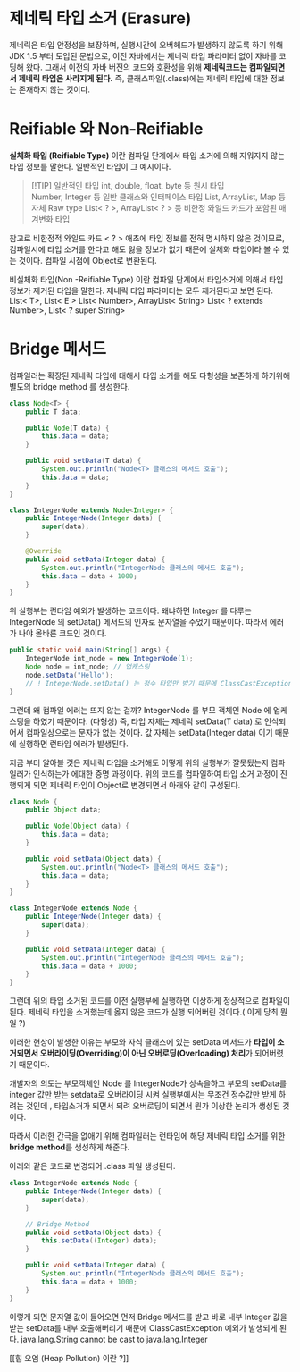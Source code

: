 # 제네릭 타입 소거 (Erasure) 
제네릭은 타입 안정성을 보장하며, 실행시간에 오버헤드가 발생하지 않도록 하기 위해 JDK 1.5 부터 도입된 문법으로, 이전 자바에서는 제네릭 타입 파라미터 없이 자바를 코딩해 왔다. 그래서 이전의 자바 버전의 코드와 호환성을 위해 **제네릭코드는 컴파일되면서 제네릭 타입은 사라지게 된다.** 
즉, 클래스파일(.class)에는 제네릭 타입에 대한 정보는 존재하지 않는 것이다. 

# Reifiable 와 Non-Reifiable 
**실체화 타입 (Reifiable Type)** 이란 컴파일 단계에서 타입 소거에 의해 지워지지 않는 타입 정보를 말한다. 일반적인 타입이 그 예시이다. 

>[!TIP] 일반적인 타입 
>int, double, float, byte 등  원시 타입  
>Number, Integer 등 일반 클래스와  인터페이스 타입
>List, ArrayList, Map 등 자체  Raw type
>List< ? >, ArrayList< ? > 등 비한정 와일드 카드가 포함된 매겨변화 타입 

참고로 비한정적 와일드 카드 < ? > 애초에 타입 정보를 전혀 명시하지 않은 것이므로, 컴파일시에 타입 소거를 한다고 해도 잃을 정보가 없기 때문에 실체화 타입이라 볼 수 있는 것이다. 컴파일 시점에 Object로 변환된다. 

비실체화 타입(Non -Reifiable Type) 이란 컴파일 단계에서 타입소거에 의해서 타입 정보가 제거된 타입을 말한다. 제네릭 타입 파라미터는 모두 제거된다고 보면 된다. 
List< T>, List< E >
List< Number>, ArrayList< String> 
List< ? extends Number>, List< ? super String>

# Bridge 메서드 
컴파일러는 확장된 제네릭 타입에 대해서 타입 소거를 해도 다형성을 보존하게 하기위해 별도의 bridge method 를 생성한다. 

```java 
class Node<T> {
    public T data;

    public Node(T data) {
        this.data = data;
    }

    public void setData(T data) {
        System.out.println("Node<T> 클래스의 메서드 호출");
        this.data = data;
    }
}

class IntegerNode extends Node<Integer> {
    public IntegerNode(Integer data) {
        super(data);
    }

    @Override
    public void setData(Integer data) {
        System.out.println("IntegerNode 클래스의 메서드 호출");
        this.data = data + 1000;
    }
}
```
위 실행부는 런타임 예외가 발생하는 코드이다. 왜냐하면 Integer 를 다루는 IntegerNode 의 setData() 메서드의 인자로 문자열을 주었기 때문이다. 따라서 에러가 나야 올바른 코드인 것이다. 
```java 
public static void main(String[] args) {
    IntegerNode int_node = new IntegerNode(1);
    Node node = int_node; // 업캐스팅
    node.setData("Hello");
    // ! IntegerNode.setData() 는 정수 타입만 받기 때문에 ClassCastException
}
```

그런데 왜 컴파일 에러는 뜨지 않는 걸까? IntegerNode 를 부모 객체인 Node 에 업케스팅을 하였기 때문이다. (다형성) 
즉, 타입 자체는 제네릭 setData(T data) 로 인식되어서 컴파일상으로는 문자가 없는 것이다. 값 자체는 setData(Integer data) 이기 때문에 실행하면 런타임 에러가 발생된다. 

지금 부터 알아볼 것은 제네릭 타입을 소거해도 어떻게 위의 실행부가 잘못됬는지 컴파일러가 인식하는가 에대한 증명 과정이다. 
위의 코드를 컴파일하여 타입 소거 과정이 진행되게 되면 제네릭 타입이 Object로 변경되면서 아래와 같이 구성된다. 
```java 
class Node {
    public Object data;

    public Node(Object data) {
        this.data = data;
    }

    public void setData(Object data) {
        System.out.println("Node<T> 클래스의 메서드 호출");
        this.data = data;
    }
}

class IntegerNode extends Node {
    public IntegerNode(Integer data) {
        super(data);
    }

    public void setData(Integer data) {
        System.out.println("IntegerNode 클래스의 메서드 호출");
        this.data = data + 1000;
    }
}
```
그런데 위의 타입 소거된 코드를 이전 실행부에 실행하면 이상하게 정상적으로 컴파일이 된다. 제네릭 타입을 소거했는데 옳지 않은 코드가 실행 되어버린 것이다.( 이게 당최 뭔일 ?)

이러한 현상이 발생한 이유는 부모와 자식 클래스에 있는 setData 메서드가 **타입이 소거되면서 오버라이딩(Overriding)이 아닌 오버로딩(Overloading) 처리**가 되어버렸기 때문이다. 

개발자의 의도는 부모객체인 Node 를 IntegerNode가 상속을하고 부모의 setData를 integer 값만 받는 setdata로 오버라이딩 시켜 실행부에서는 무조건 정수값만 받게 하려는 것인데 , 타입소거가 되면서 되려 오버로딩이 되면서 뭔가 이상한 논리가 생성된 것이다. 

따라서 이러한 간극을 없애기 위해 컴파일러는 런타임에 해당 제네릭 타입 소거를 위한 **bridge method**를 생성하게 해준다. 

아래와 같은 코드로 변경되어 .class 파일 생성된다. 
```java 
class IntegerNode extends Node {
    public IntegerNode(Integer data) {
        super(data);
    }

    // Bridge Method
    public void setData(Object data) {
        this.setData((Integer) data);
    }

    public void setData(Integer data) {
        System.out.println("IntegerNode 클래스의 메서드 호출");
        this.data = data + 1000;
    }
}
```

이렇게 되면 문자열 값이 들어오면 먼저 Bridge 메서드를 받고 바로 내부 Integer 값을 받는 setData를 내부 호출해버리기 때문에 ClassCastException 예외가 발생되게 된다. 
java.lang.String cannot be cast to java.lang.Integer  


[[힙 오염 (Heap Pollution) 이란 ?]]
